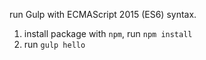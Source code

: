 run Gulp with ECMAScript 2015 (ES6) syntax.

1. install package with `npm`, run `npm install`
2. run `gulp hello`

